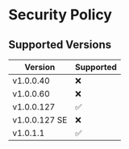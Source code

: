 # Security Policy

## Supported Versions


| Version | Supported          |
| ------- | ------------------ |
| v1.0.0.40   | :x: |
| v1.0.0.60    | :x:                |
| v1.0.0.127   | :white_check_mark: |
| v1.0.0.127 SE  | :x:                |
| v1.0.1.1   | :white_check_mark: |
